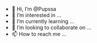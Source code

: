 - 👋 Hi, I’m @Pupssa
- 👀 I’m interested in ...
- 🌱 I’m currently learning ...
- 💞️ I’m looking to collaborate on ...
- 📫 How to reach me ...

<!---
Pupssa/Pupssa is a ✨ special ✨ repository because its `README.md` (this file) appears on your GitHub profile.
You can click the Preview link to take a look at your changes.
--->
